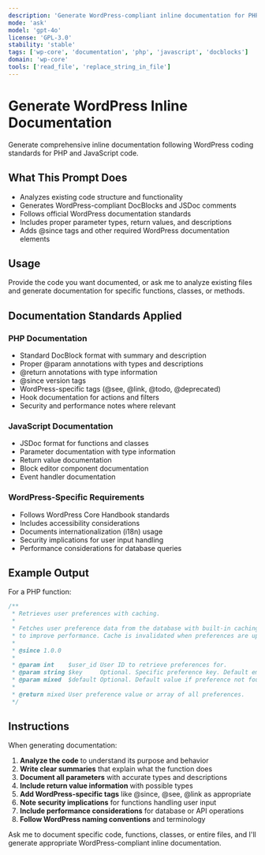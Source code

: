 ```yaml
---
description: 'Generate WordPress-compliant inline documentation for PHP functions, classes, methods, and JavaScript components following official coding standards'
mode: 'ask'
model: 'gpt-4o'
license: 'GPL-3.0'
stability: 'stable'
tags: ['wp-core', 'documentation', 'php', 'javascript', 'docblocks']
domain: 'wp-core'
tools: ['read_file', 'replace_string_in_file']
---
```


# Generate WordPress Inline Documentation

Generate comprehensive inline documentation following WordPress coding standards for PHP and JavaScript code.

## What This Prompt Does

- Analyzes existing code structure and functionality
- Generates WordPress-compliant DocBlocks and JSDoc comments
- Follows official WordPress documentation standards
- Includes proper parameter types, return values, and descriptions
- Adds @since tags and other required WordPress documentation elements

## Usage

Provide the code you want documented, or ask me to analyze existing files and generate documentation for specific functions, classes, or methods.

## Documentation Standards Applied

### PHP Documentation
- Standard DocBlock format with summary and description
- Proper @param annotations with types and descriptions
- @return annotations with type information
- @since version tags
- WordPress-specific tags (@see, @link, @todo, @deprecated)
- Hook documentation for actions and filters
- Security and performance notes where relevant

### JavaScript Documentation
- JSDoc format for functions and classes
- Parameter documentation with type information
- Return value documentation
- Block editor component documentation
- Event handler documentation

### WordPress-Specific Requirements
- Follows WordPress Core Handbook standards
- Includes accessibility considerations
- Documents internationalization (i18n) usage
- Security implications for user input handling
- Performance considerations for database queries

## Example Output

For a PHP function:
```php
/**
 * Retrieves user preferences with caching.
 *
 * Fetches user preference data from the database with built-in caching
 * to improve performance. Cache is invalidated when preferences are updated.
 *
 * @since 1.0.0
 *
 * @param int    $user_id User ID to retrieve preferences for.
 * @param string $key     Optional. Specific preference key. Default empty.
 * @param mixed  $default Optional. Default value if preference not found. Default null.
 *
 * @return mixed User preference value or array of all preferences.
 */
```

## Instructions

When generating documentation:

1. **Analyze the code** to understand its purpose and behavior
2. **Write clear summaries** that explain what the function does
3. **Document all parameters** with accurate types and descriptions
4. **Include return value information** with possible types
5. **Add WordPress-specific tags** like @since, @see, @link as appropriate
6. **Note security implications** for functions handling user input
7. **Include performance considerations** for database or API operations
8. **Follow WordPress naming conventions** and terminology

Ask me to document specific code, functions, classes, or entire files, and I'll generate appropriate WordPress-compliant inline documentation.

